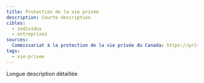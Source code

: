 ```yaml
---
title: Protection de la vie privée
description: Courte description
cibles:
  - individus
  - entreprises
sources:
  Commissariat à la protection de la vie privée du Canada: https://priv.gc.ca/
tags:
  - vie-privee
---
```

Longue description détaillée

